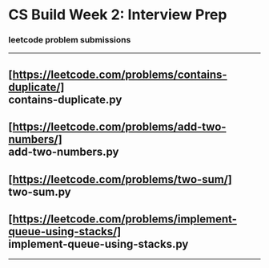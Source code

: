 # CS Build Week 2: Interview Prep


### leetcode problem submissions
---
[https://leetcode.com/problems/contains-duplicate/]  
contains-duplicate.py
---
[https://leetcode.com/problems/add-two-numbers/]  
add-two-numbers.py
---
[https://leetcode.com/problems/two-sum/]  
two-sum.py
---
[https://leetcode.com/problems/implement-queue-using-stacks/]  
implement-queue-using-stacks.py
---

---
